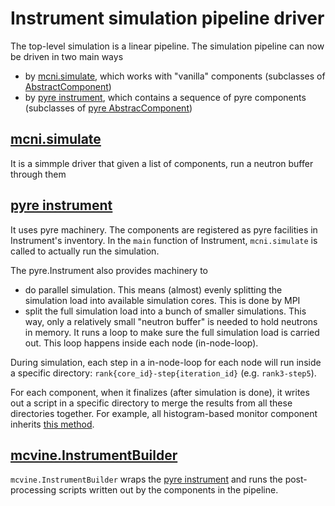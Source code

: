 # Instrument simulation pipeline driver

The top-level simulation is a linear pipeline.
The simulation pipeline can now be driven in two main ways

* by [mcni.simulate](https://github.com/mcvine/mcvine/blob/62369e564a491dcfd378475084c54b81e022a461/packages/mcni/python/mcni/__init__.py#L27),
  which works with "vanilla" components 
  (subclasses of [AbstractComponent](https://github.com/mcvine/mcvine/blob/62369e564a491dcfd378475084c54b81e022a461/packages/mcni/python/mcni/AbstractComponent.py))
* by [pyre instrument](https://github.com/mcvine/mcvine/blob/62369e564a491dcfd378475084c54b81e022a461/packages/mcni/python/mcni/pyre_support/Instrument.py), 
  which contains a sequence of pyre components 
  (subclasses of [pyre AbstracComponent](https://github.com/mcvine/mcvine/blob/62369e564a491dcfd378475084c54b81e022a461/packages/mcni/python/mcni/pyre_support/AbstractComponent.py))


## [mcni.simulate](https://github.com/mcvine/mcvine/blob/62369e564a491dcfd378475084c54b81e022a461/packages/mcni/python/mcni/__init__.py#L27)

It is a simmple driver that given a list of components, run a neutron buffer through them

## [pyre instrument](https://github.com/mcvine/mcvine/blob/62369e564a491dcfd378475084c54b81e022a461/packages/mcni/python/mcni/pyre_support/Instrument.py)

It uses pyre machinery. The components are registered as pyre facilities in Instrument's inventory. In the `main` function of Instrument, `mcni.simulate` is called to actually run the simulation.

The pyre.Instrument also provides machinery to 
* do parallel simulation. This means (almost) evenly splitting the simulation load into available simulation cores. This is done by MPI
* split the full simulation load into a bunch of smaller simulations. This way, only a relatively small "neutron buffer" is needed to hold neutrons in memory. It runs a loop to make sure the full simulation load is carried out. This loop happens inside each node (in-node-loop).

During simulation, each step in a in-node-loop for each node will run inside a specific directory: `rank{core_id}-step{iteration_id}` (e.g. `rank3-step5`).

For each component, when it finalizes (after simulation is done), it writes out a script in a specific directory to merge the results from all these directories together. For example, all histogram-based monitor component inherits
[this method](https://github.com/mcvine/mcvine/blob/1807ea3c1ac7bfb4450e6e89b249e8a4304317ef/packages/mcni/python/mcni/components/HistogramBasedMonitorMixin.py#L74).


## [mcvine.InstrumentBuilder](https://github.com/mcvine/mcvine/blob/62369e564a491dcfd378475084c54b81e022a461/packages/mcvine/python/mcvine/applications/InstrumentBuilder.py)

`mcvine.InstrumentBuilder` wraps the [pyre instrument](https://github.com/mcvine/mcvine/blob/62369e564a491dcfd378475084c54b81e022a461/packages/mcni/python/mcni/pyre_support/Instrument.py) and runs the post-processing scripts written out by the components in the pipeline.


